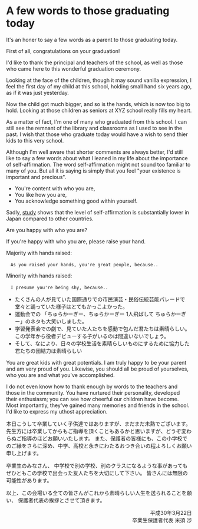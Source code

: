 # A few words to those graduating today

<!-- ## 起承転結の「起」-->

It's an honer to say a few words as a parent to those graduating today. 

First of all, congratulations on your graduation!

I'd like to thank the principal and teachers of the school, as well as those who came here to this wonderful graduation ceremony. 

<!-- ## こどもの成長 -->

Looking at the face of the children, though it may sound vanilla expression, I feel the first day of my child at this school, holding small hand six years ago, as if it was just yesterday. 

Now the child got much bigger, and so is the hands, which is now too big to hold. Looking at those children as seniors at XYZ school really fills my heart. 

As a matter of fact, I'm one of many who graduated from this school. I can still see the remnant of the library and classrooms as I used to see in the past. I wish that those who graduate today would have a wish to send thier kids to this very school. 

<!-- ## 卒業生への激励 -->

Although I'm well aware that shorter comments are always better, I'd still like to say a few words about what I leaned in my life about the importance of self-affirmation. 
The word self-affirmation might not sound too familiar to many of you. But all it is saying is simply that you feel "your existence is important and precious". 

- You're content with who you are, 
- You like how you are, 
- You acknowledge something good within yourself. 

Sadly, [study](http://www.kantei.go.jp/jp/singi/kyouikusaisei/chousakai/dai1/siryou4.pdf) shows that the level of self-affirmation is substantially lower in Japan compared to other countries. 

Are you happy with who you are?

If you're happy with who you are, please raise your hand. 

Majority with hands raised:

```text only
　As you raised your hands, you're great people, because..
```

Minority with hands raised:

```text only
　I presume you're being shy, because..
```

- たくさんの人が見ていた国際通りでの市民演芸・民俗伝統芸能パレードで堂々と踊っていた様子はとてもかっこよかった。
- 運動会での 「ちゅらかーぎー、ちゅらかーぎー 1人飛ばして ちゅらかーぎー」のネタも大笑いしました。
- 学習発表会での劇で、見ていた人たちを感動で包んだ君たちは素晴らしい。この学年から役者デビューする子がいるのは間違いないでしょう。
- そして、なにより、日々の学校生活を素晴らしいものにするために協力した君たちの団結力は素晴らしい

You are great kids with great potentials. I am truly happy to be your parent and am very proud of you. 
Likewise, you should all be proud of yourselves, who you are and what you've accomplished. 

<!-- ## 先生、地域の皆様への感謝 -->

I do not even know how to thank enough by words to the teachers and those in the community. 
You have nurtured their personality, developed their enthusiasm; you can see how cheerful our children have become. 
Most importantly, they've gained many memories and friends in the school. I'd like to express my uthost appreciation.

<!-- ## 結び -->

本日こうして卒業していく子供達ではありますが、まだまだ未熟でございます。
先生方には卒業してからもご指導を頂くこともあるかと思いますが、どうぞ変わらぬご指導のほどお願いいたします。
また、保護者の皆様にも、この小学校でのご縁をさらに深め、中学、高校と永きにわたるおつき合いの程よろしくお願い申し上げます。

卒業生のみなさん、
中学校で別の学校、別のクラスになるような事があっても ぜひともこの学校で出会った友人たちを大切にして下さい。
皆さんには無限の可能性があります。

以上、この会場いる全ての皆さんがこれから素晴らしい人生を送られることを願い、
保護者代表の挨拶とさせて頂きます。

<p align="right">
平成30年3月22日<br>
卒業生保護者代表 米須 渉
</p>
